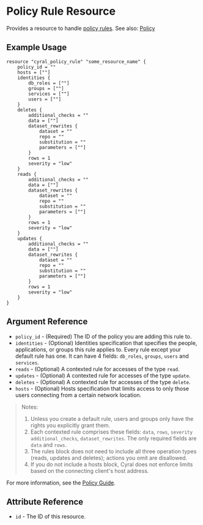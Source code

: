 # Policy Rule Resource

Provides a resource to handle [policy rules](https://cyral.com/docs/reference/policy/#rules). See also: [Policy](./policy.md)

## Example Usage

```hcl
resource "cyral_policy_rule" "some_resource_name" {
    policy_id = ""
    hosts = [""]
    identities {
        db_roles = [""]
        groups = [""]
        services = [""]
        users = [""]
    }
    deletes {
        additional_checks = ""
        data = [""]
        dataset_rewrites {
            dataset = ""
            repo = ""
            substitution = ""
            parameters = [""]
        }
        rows = 1
        severity = "low"
    }
    reads {
        additional_checks = ""
        data = [""]
        dataset_rewrites {
            dataset = ""
            repo = ""
            substitution = ""
            parameters = [""]
        }
        rows = 1
        severity = "low"
    }
    updates {
        additional_checks = ""
        data = [""]
        dataset_rewrites {
            dataset = ""
            repo = ""
            substitution = ""
            parameters = [""]
        }
        rows = 1
        severity = "low"
    }
}
```

## Argument Reference

* `policy_id` - (Required) The ID of the policy you are adding this rule to.
* `identities` - (Optional) Identities specification that specifies the people, applications, or groups this rule applies to. Every rule except your default rule has one. It can have 4 fields: `db_roles`, `groups`, `users` and `services`.
* `reads` - (Optional) A contexted rule for accesses of the type `read`.
* `updates` - (Optional) A contexted rule for accesses of the type `update`.
* `deletes` - (Optional) A contexted rule for accesses of the type `delete`.
* `hosts` - (Optional) Hosts specification that limits access to only those users connecting from a certain network location.

> Notes: 
> 1. Unless you create a default rule, users and groups only have the rights you explicitly grant them.  
> 2. Each contexted rule comprises these fields: `data`, `rows`, `severity` `additional_checks`, `dataset_rewrites`. The only required fields are `data` and `rows`.
> 3. The rules block does not need to include all three operation types (reads, updates and deletes); actions you omit are disallowed.
> 4. If you do not include a hosts block, Cyral does not enforce limits based on the connecting client's host address.

For more information, see the [Policy Guide](https://cyral.com/docs/policy#the-rules-block-of-a-policy).

## Attribute Reference

* `id` - The ID of this resource.
